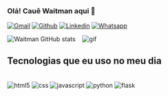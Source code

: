 ### Olá! Cauê Waitman aqui 👋

[![Gmail](https://img.shields.io/badge/Gmail-D14836?style=for-the-badge&logo=gmail&logoColor=white)](cauewaitman45@gmail.com)
[![Github](https://img.shields.io/badge/GitHub-100000?style=for-the-badge&logo=github&logoColor=white)](https://github.com/waitmandot)
[![Linkedin](https://img.shields.io/badge/LinkedIn-0077B5?style=for-the-badge&logo=linkedin&logoColor=white)](www.linkedin.com/in/cauewaitman)
[![Whatsapp](https://img.shields.io/badge/WhatsApp-25D366?style=for-the-badge&logo=whatsapp&logoColor=white)](https://wa.me/5517991940176)


![Waitman GitHub stats](https://github-readme-stats.vercel.app/api?username=waitmandot&show_icons=true&theme=transparent) 
&nbsp;&nbsp;
![gif](https://miro.medium.com/v2/resize:fit:320/1*YRgDadOU38KXwVeOcnGTvw.gif)


## Tecnologias que eu uso no meu dia

<div style="display: inline_block"><br/>
    <img align="center" alt="html5" src="https://img.shields.io/badge/HTML5-E34F26?style=for-the-badge&logo=html5&logoColor=white">
    <img align="center" alt="css" src="https://img.shields.io/badge/CSS3-1572B6?style=for-the-badge&logo=css3&logoColor=white">
    <img align="center" alt="javascript" src="https://img.shields.io/badge/JavaScript-F7DF1E?style=for-the-badge&logo=javascript&logoColor=blac">
    <img align="center" alt="python" src="https://img.shields.io/badge/Python-14354C?style=for-the-badge&logo=python&logoColor=white">
    <img align="center" alt="flask" src="https://img.shields.io/badge/Flask-000000?style=for-the-badge&logo=flask&logoColor=white">
</div>
